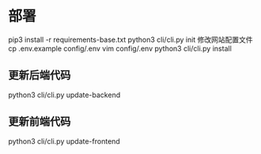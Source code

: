 # 部署
pip3 install -r requirements-base.txt
python3 cli/cli.py init
修改网站配置文件
cp .env.example config/.env
vim config/.env
python3 cli/cli.py install

## 更新后端代码
python3 cli/cli.py update-backend

## 更新前端代码
python3 cli/cli.py update-frontend